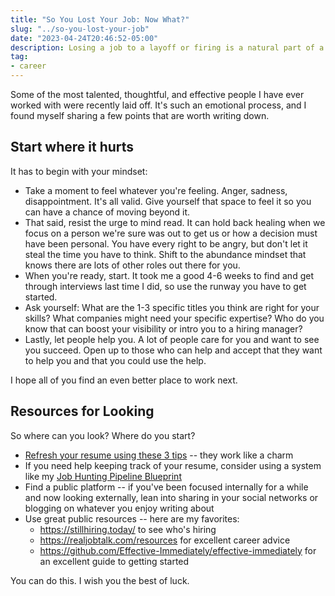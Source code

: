 ```yaml
---
title: "So You Lost Your Job: Now What?"
slug: "../so-you-lost-your-job"
date: "2023-04-24T20:46:52-05:00"
description: Losing a job to a layoff or firing is a natural part of a career in tech. Here are some tips to keep you moving forward.
tag:
- career
---
```


Some of the most talented, thoughtful, and effective people I have ever worked with were recently laid off. It's such an emotional process, and I found myself sharing a few points that are worth writing down.

## Start where it hurts

It has to begin with your mindset: 

- Take a moment to feel whatever you're feeling. Anger, sadness, disappointment. It's all valid. Give yourself that space to feel it so you can have a chance of moving beyond it.
- That said, resist the urge to mind read. It can hold back healing when we focus on a person we're sure was out to get us or how a decision must have been personal. You have every right to be angry, but don't let it steal the time you have to think. Shift to the abundance mindset that knows there are lots of other roles out there for you.
- When you're ready, start. It took me a good 4-6 weeks to find and get through interviews last time I did, so use the runway you have to get started.
- Ask yourself: What are the 1-3 specific titles you think are right for your skills? What companies might need your specific expertise? Who do you know that can boost your visibility or intro you to a hiring manager?
- Lastly, let people help you. A lot of people care for you and want to see you succeed. Open up to those who can help and accept that they want to help you and that you could use the help.

I hope all of you find an even better place to work next. 

## Resources for Looking 

So where can you look? Where do you start? 

- [Refresh your resume using these 3 tips](https://mbbroberg.fun/resume-tips/) -- they work like a charm
- If you need help keeping track of your resume, consider using a system like my [Job Hunting Pipeline Blueprint](https://bit.ly/JobPipelineBrueprint)
- Find a public platform -- if you've been focused internally for a while and now looking externally, lean into sharing in your social networks or blogging on whatever you enjoy writing about
- Use great public resources -- here are my favorites: 
  - https://stillhiring.today/ to see who's hiring
  - https://realjobtalk.com/resources for excellent career advice
  - https://github.com/Effective-Immediately/effective-immediately for an excellent guide to getting started

You can do this. I wish you the best of luck. 
